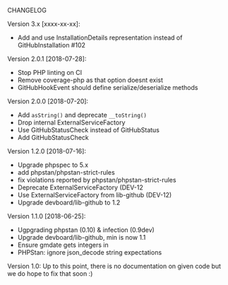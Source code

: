 CHANGELOG

Version 3.x [xxxx-xx-xx]:

 - Add and use InstallationDetails representation instead of GitHubInstallation #102

Version 2.0.1 [2018-07-28]:

 - Stop PHP linting on CI
 - Remove coverage-php as that option doesnt exist
 - GitHubHookEvent should define serialize/deserialize methods

Version 2.0.0 [2018-07-20]:

 - Add `asString()` and deprecate `__toString()`
 - Drop internal ExternalServiceFactory
 - Use GitHubStatusCheck instead of GitHubStatus
 - Add GitHubStatusCheck


Version 1.2.0 [2018-07-16]:

 - Upgrade phpspec to 5.x 
 - add phpstan/phpstan-strict-rules
 - fix violations reported by phpstan/phpstan-strict-rules
 - Deprecate ExternalServiceFactory (DEV-12
 - Use ExternalServiceFactory from lib-github (DEV-12)
 - Upgrade devboard/lib-github to 1.2

Version 1.1.0 [2018-06-25]:
 - Ugpgrading phpstan (0.10) & infection (0.9dev)
 - Upgrade devboard/lib-github, min is now 1.1
 - Ensure gmdate gets integers in
 - PHPStan: ignore json_decode string expectations

 
Version 1.0: Up to this point, there is no documentation on given code but we do hope to fix that soon :)

